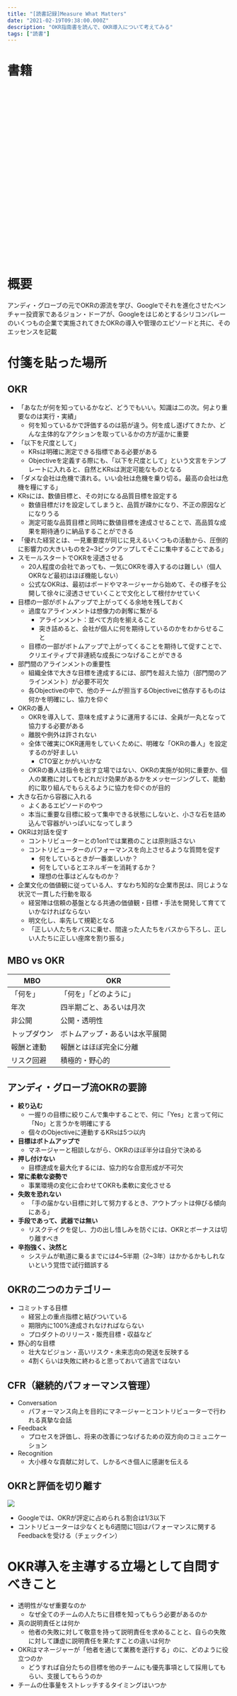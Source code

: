 ```yaml
---
title: "[読書記録]Measure What Matters"
date: "2021-02-19T09:38:00.000Z"
description: "OKR指南書を読んで、OKR導入について考えてみる"
tags: ["読書"]
---
```


# 書籍
<div class="iframely-embed"><div class="iframely-responsive" style="padding-bottom: 52.5%; padding-top: 120px;"><a href="https://www.amazon.co.jp/Measure-What-Matters-%25E4%25BC%259D%25E8%25AA%25AC%25E3%2581%25AE%25E3%2583%2599%25E3%2583%25B3%25E3%2583%2581%25E3%2583%25A3%25E3%2583%25BC%25E6%258A%2595%25E8%25B3%2587%25E5%25AE%25B6%25E3%2581%258CGoogle%25E3%2581%25AB%25E6%2595%2599%25E3%2581%2588%25E3%2581%259F%25E6%2588%2590%25E5%258A%259F%25E6%2589%258B%25E6%25B3%2595-%25E3%2583%25A1%25E3%2582%25B8%25E3%2583%25A3%25E3%2583%25BC%25E3%2583%25BB%25E3%2583%259B%25E3%2583%25AF%25E3%2583%2583%25E3%2583%2588%25E3%2583%25BB%25E3%2583%259E%25E3%2582%25BF%25E3%2583%25BC%25E3%2582%25BA/dp/4532322405/ref=tmm_hrd_swatch_0?_encoding=UTF8&amp;qid=&amp;sr=" data-iframely-url="//cdn.iframe.ly/WXJ4JFH"></a></div></div>

# 概要
アンディ・グローブの元でOKRの源流を学び、Googleでそれを進化させたベンチャー投資家であるジョン・ドーアが、Googleをはじめとするシリコンバレーのいくつもの企業で実施されてきたOKRの導入や管理のエピソードと共に、そのエッセンスを記載

# 付箋を貼った場所
## OKR
- 「あなたが何を知っているかなど、どうでもいい。知識は二の次。何より重要なのは実行・実績」
  - 何を知っているかで評価するのは筋が違う。何を成し遂げてきたか、どんな主体的なアクションを取っているかの方が遥かに重要
- 「以下を尺度として」
  - KRsは明確に測定できる指標である必要がある
  - Objectiveを定義する際にも、「以下を尺度として」という文言をテンプレートに入れると、自然とKRsは測定可能なものとなる
- 「ダメな会社は危機で潰れる。いい会社は危機を乗り切る。最高の会社は危機を糧にする」
- KRsには、数値目標と、その対になる品質目標を設定する
  - 数値目標だけを設定してしまうと、品質が疎かになり、不正の原因などになりうる
  - 測定可能な品質目標と同時に数値目標を達成させることで、高品質な成果を期待通りに納品することができる
- 「優れた経営とは、一見重要度が同じに見えるいくつもの活動から、圧倒的に影響力の大きいものを2~3ピックアップしてそこに集中することである」
- スモールスタートでOKRを浸透させる
  - 20人程度の会社であっても、一気にOKRを導入するのは難しい（個人OKRなど最初はほぼ機能しない）
  - 公式なOKRは、最初はボードやマネージャーから始めて、その様子を公開して徐々に浸透させていくことで文化として根付かせていく
- 目標の一部がボトムアップで上がってくる余地を残しておく
  - 過度なアラインメントは想像力の剥奪に繋がる
    - アラインメント：並べて方向を揃えること
    - 突き詰めると、会社が個人に何を期待しているのかをわからせること
  - 目標の一部がボトムアップで上がってくることを期待して促すことで、クリエイティブで非連続な成長につなげることができる
- 部門間のアラインメントの重要性
  - 組織全体で大きな目標を達成するには、部門を超えた協力（部門間のアラインメント）が必要不可欠
  - 各Objectiveの中で、他のチームが担当するObjectiveに依存するものは何かを明確にし、協力を仰ぐ
- OKRの番人
  - OKRを導入して、意味を成すように運用するには、全員が一丸となって協力する必要がある
  - 離脱や例外は許されない
  - 全体で確実にOKR運用をしていくために、明確な「OKRの番人」を設定するのが好ましい
    - CTO室とかがいいかな
  - OKRの番人は指令を出す立場ではない、OKRの実施が如何に重要か、個人の業務に対してもどれだけ効果があるかをメッセージングして、能動的に取り組んでもらえるように協力を仰ぐのが目的
- 大きな石から容器に入れる
  - よくあるエピソードのやつ
  - 本当に重要な目標に絞って集中できる状態にしないと、小さな石を詰め込んで容器がいっぱいになってしまう
- OKRは対話を促す
  - コントリビューターとの1on1では業務のことは原則話さない
  - コントリビューターのパフォーマンスを向上させるような質問を促す
    - 何をしているときが一番楽しいか？
    - 何をしているとエネルギーを消耗するか？
    - 理想の仕事はどんなものか？
- 企業文化の価値観に従っている人、すなわち知的な企業市民は、同じような状況で一貫した行動を取る
  - 経営陣は信頼の基盤となる共通の価値観・目標・手法を開発して育てていかなければならない
  - 明文化し、率先して規範となる
  - 「正しい人たちをバスに乗せ、間違った人たちをバスから下ろし、正しい人たちに正しい座席を割り振る」


## MBO vs OKR
| MBO | OKR |
| --- | --- |
| 「何を」 | 「何を」「どのように」 |
| 年次 | 四半期ごと、あるいは月次 |
| 非公開 | 公開・透明性 |
| トップダウン | ボトムアップ・あるいは水平展開 |
| 報酬と連動 | 報酬とはほぼ完全に分離 |
| リスク回避 | 積極的・野心的 |

## アンディ・グローブ流OKRの要諦
- **絞り込む**
  - 一握りの目標に絞りこんで集中することで、何に「Yes」と言って何に「No」と言うかを明確にする
  - 個々のObjectiveに連動するKRsは5つ以内
- **目標はボトムアップで**
  - マネージャーと相談しながら、OKRのほぼ半分は自分で決める
- **押し付けない**
  - 目標達成を最大化するには、協力的な合意形成が不可欠
- **常に柔軟な姿勢で**
  - 事業環境の変化に合わせてOKRも柔軟に変化させる
- **失敗を恐れない**
  - 「手の届かない目標に対して努力するとき、アウトプットは伸びる傾向にある」
- **手段であって、武器では無い**
  - リスクテイクを促し、力の出し惜しみを防ぐには、OKRとボーナスは切り離すべき
- **辛抱強く、決然と**
  - システムが軌道に乗るまでには4~5半期（2~3年）はかかるかもしれないという覚悟で試行錯誤する

## OKRの二つのカテゴリー
- コミットする目標
  - 経営上の重点指標と結びついている
  - 期限内に100%達成されなければならない
  - プロダクトのリリース・販売目標・収益など
- 野心的な目標
  - 壮大なビジョン・高いリスク・未来志向の発送を反映する
  - 4割くらいは失敗に終わると思っておいて過言ではない

## CFR（継続的パフォーマンス管理）
- Conversation
  - パフォーマンス向上を目的にマネージャーとコントリビューターで行われる真摯な会話
- Feedback
  - プロセスを評価し、将来の改善につなげるための双方向のコミュニケーション
- Recognition
  - 大小様々な貢献に対して、しかるべき個人に感謝を伝える

## OKRと評価を切り離す
<img src="./OKR.png">

- Googleでは、OKRが評定に占められる割合は1/3以下
- コントリビューターは少なくとも6週間に1回はパフォーマンスに関するFeedbackを受ける（チェックイン） 

# OKR導入を主導する立場として自問すべきこと
- 透明性がなぜ重要なのか
  - なぜ全てのチームの人たちに目標を知ってもらう必要があるのか
- 真の説明責任とは何か
  - 他者の失敗に対して敬意を持って説明責任を求めることと、自らの失敗に対して謙虚に説明責任を果たすことの違いは何か
- OKRはマネージャーが「他者を通じて業務を遂行する」のに、どのように役立つのか
  - どうすれば自分たちの目標を他のチームにも優先事項として採用してもらい、支援してもらうのか
- チームの仕事量をストレッチするタイミングはいつか
